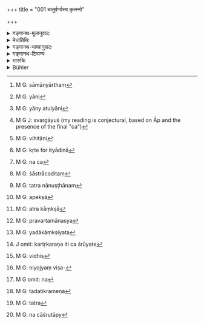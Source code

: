 +++
title = "001 चातुर्वर्ण्यस्य कृत्स्नो"

+++

<details><summary>गङ्गानथ-मूलानुवादः</summary>

‘O sinless one, the whole law for the four castes has been expounded by you; instruct us now in regard to the actual fruition of actions.’—(1)
</details>

<details><summary>मेधातिथिः</summary>

आद्यो ऽर्धः श्लोकः शास्त्रार्थ-परिसमाप्ति-दर्शनेनाधिकाकाङ्क्षा-निवृत्त्यर्थः । **कृत्स्न**ग्रहणं संमानार्थम्[^१] - एतावन्तः स्मार्ता धर्मा यस्मिन् शास्त्रे रहस्यपर्यन्त उपदिष्टाश् च । 

शिष्य-मुखेनाचार्यस्यैव कृत्स्न-कारिता शास्त्रस्य प्रतिपाद्यते +++(कथाप्रसङ्गात्)+++, न +++(दृढं)+++ विवक्षिता । नात्र शिष्याचार्यं वस्तुतः प्रतिपत्तव्यम् । ग्रन्थकार एवेमं ग्रन्थम् एवं विभजति ।+++(5)+++ 

**धर्म**शब्दश् च कर्तव्यतावचनो विधिप्रतिषेधसमूहम् अनुवदति । तेन कर्मफलसंबन्धो ऽनुक्त इति इत ऊर्ध्वं प्रतिपाद्यते । **कृत्स्नो धर्म उक्तस् त्वया** । विधिप्रतिषेधापेक्षया वचनम् उपपन्नं भवति । 


[^१]:
     M G: sāmānyārtham

- <u>कस्य पुनः</u> कर्मणः फलसंबन्धो जिज्ञास्यते येनोच्यते **कर्मणां फलनिर्वृत्तिं शंसे**ति । यावता यावन्ति[^२] तावन् नित्यानि शास्त्रनोदितत्वाद् एव क्रियन्ते न तेषां फलम् अभिसंधेयम् । न हि तानि फलार्थानि । यान्य् अनित्यानि[^३] तत्रापि प्रतिकर्म प्रायशः फलान्य् उक्तान्य् एव "वारिदस् तृप्तिम् आप्नोति" (म्ध् ४.२३०), "स्वर्गम् आयुश्[^४] च" (आप्ध् १.५.१५) इत्यादीनि च । यत्रापि नोक्तम् इव मन्येत तत्रापि स्वर्गादि साधितम् एव । यानि जातकर्मादीनि संस्कारकर्माणि तानि संस्कार्यविशेषोक्तस्य क्रियाफलेनैव फलवन्ति नादृष्टम् आकांक्षन्ति । यान्य् अपि नैमित्तिकानि द्रव्यशुद्ध्यादीनि चाण्डालस्पर्शनस्नानादीनि तान्य् अपि दृष्टप्रयोजनान्य् एव । शुद्धये हि तानि[^५] क्रियन्ते, अशुद्धैर् व्यवहारप्रतिषेधात् । प्रायश्चित्तानि चानन्तरम् उक्तप्रयोजनान्य् एव । अतो न विद्मः कस्य वास्य कर्मणः फलम् अभिजिज्ञास्यते । 


[^५]:
     M G: vihitāni


[^४]:
     M G J: svargāyuś (my reading is conjectural, based on Āp and the presence of the final "ca")


[^३]:
     M G: yāny atulyāni


[^२]:
     M G: yāni

- <u>प्रतिषेधानाम्</u> । "शरीरजैः कर्मदोषैः" (म्ध् १२.९) इत्यादिना[^६] तेषाम् एव वक्ष्यमाणत्वात् । तथाप्रतिषेधानुष्ठानम् अपि शास्त्रचोदितम् एव ।


[^६]:
     M G: kṛte for ityādinā

- <u>ननु</u>[^७] तत्र फलार्थित्वे हि न सर्वविषयो ऽधिकारः स्यात् । अर्थिता वाधिक्रियेत । 


[^७]:
     M G: na ca

- <u>उच्यते</u> । नैवात्र तादृशं फलम् अभिधीयते यत् काम्यते । अनिष्टफलदर्शनम् अत्र क्रियते । नैव तत् काम्यते । नैव च कश्चिद् अनिष्टप्राप्तिम् इच्छति । अतः सर्वविषयतासिद्धिः । यद् अप्य् उच्यते "शास्त्रं चोदितं[^८] प्रतिषेधानुष्ठानं क्रियते," अत्यल्पम् इदम् उच्यते । एवं तत्रानुष्ठानम्[^९] इति । सर्वम् एव शास्त्रनोदितं क्रियते । 


[^९]:
     M G: tatra nānuṣṭhānam


[^८]:
     M G: śāstrācoditaṃ

- <u>किं तु</u> तच् छास्त्रं फलार्थिनः कस्यचित् कर्तव्यतां स्थापयति । कस्यचिद् अन्तरेण फलं नैमित्तिकत्वेन । इह तु यावज्जीवम् इव निमित्तश्रुतेर् अभावात् किमर्थं प्रतिषिद्धं न क्रियत इति ।

- <u>उपेक्षायां</u>[^१०] प्रत्यवायश् च दृश्यते- "जिघांसया ब्राह्मणस्य नरकं प्रतिपद्यते" (म्ध् ११.२०५) इति ।


[^१०]:
     M G: apekṣā

- <u>ननु</u> च यत् प्रतिषिद्धं ब्राह्मणवधादि न तच् छास्त्रचोदितम् । शास्त्रनोदितस्य हि शास्त्रीयेण फलेन संबन्धो युक्तः, यथा "स्वर्गकामो यजेत" इति । शास्त्रतो हि यागस्य कर्तव्यताप्रतिपत्तिर् नान्यतः । इह तु द्वेषादिना लौकिकी प्रवृत्तिर् अशास्त्रीया । न चाशास्त्रीयस्य शास्त्रीयेण फलेन संबन्धो न्याय्यः । यद् अप्य् उक्तम् "उपेक्षायां प्रत्यवायः प्रदर्शितः" इति, किमित्य् अत्राकांक्षा[^११] । यावता द्विषन्तं प्रति वर्तमानस्य[^१२] न कर्तव्यम्" इति शास्त्रतो ऽवगतिर् जायते, तावता वाक्यार्थसमाप्तिः । किम् अत्र पदम् अस्ति यदाकांक्षीत[^१३] । 


[^१३]:
     M G: yadākāṃkṣīyata


[^१२]:
     M G: pravartamānasya


[^११]:
     M G: atra kāṃkṣā

- <u>एतद्</u> विविच्यमानं महान्तं ग्रन्थविस्तारम् आक्षिपति । संक्षेपस् त्व् अयम् । "न हिंस्याद् भूतानि" इति प्रतिषेधविधेः प्रतिषेधो भावार्थः । कर्तृकरण इति च श्रूयते[^१४] । तत्र विधेस्[^१५] तावन् नियोज्यविषयाकांक्षा[^१६] । तत्र नियोज्यस्येयम् अवगतिर् भवति- "न[^१७] मयैतत् कर्तव्यम्" । नार्थस् तत्र नियुक्तः, पुरुषनियोगरूपत्वाद् विधेः । स चात्र नियोज्यो लौकिक्या द्वेषलक्षणया प्रवृत्त्यार्थेन प्रवर्तमानहिंसास्वभावोपदेशेन समर्पितः । यः स्वेच्छया हनने प्रवर्तते स हन्याद् इति । न चैतेन युज्यते स ह्य् अत्र विधेर् विषयः । न चेति शून्येषु भावार्थस्यान्यतः प्राप्तत्वात् पुरुषोपलक्षणत्वात् स्वेन विषयत्वेन विधेः संबन्धः । यश् चासौ नियोज्यः स न तीर्थत्वेन नियोज्यभावम् आत्मनः प्रतिपद्यते । यावत् तद्विषयस्य प्रतिषिध्यमानस्य नानिष्टफलताम् अध्यवस्यति । तथा हि लोके व्युत्पत्तिः । "सभ्यायाङ्गुलिर् देया" इति वदन् प्रतिषिद्धे तदतिक्रमणे[^१८] तदनुष्ठीयमानम् अनर्थहेतुतया प्रतिपन्नम् । न च[^१९] लौकिकीं व्युत्पत्तिम् अवमृज्य हेत्वन्तरम् उपन्यासम् अर्हति । तत्राश्रुताप्य्[^२०] अनिष्टफलता प्रतिषेधसामर्थ्यात् कल्पयितुं युक्ता, किं पुनर् यत्र श्रूयत एव । न हि श्रुतस्योत्सर्गो न्याय्यः । न चात्र वादमात्रोपलक्षकत्वं नरकादिफलं श्रुतियुक्तम् उक्तेन न्यायेन फलापेक्षान्वयः सकाशात् ।


[^२०]:
     M G: na cāśrutāpy


[^१९]:
     M G: tatra


[^१८]:
     M G: tadatikrameṇa


[^१७]:
     M G omit: na


[^१६]:
     M G: niyojyaṃ viṣa-


[^१५]:
     M G: vidhis


[^१४]:
     J omit: kartṛkaraṇa iti ca śrūyate

- किं चार्थवादा विधिविशेषा भवन्ति । न चेह कश्चिद् विधिः श्रुतः प्रकृतो वा, कर्मफलसंबन्धस्यैव प्राधान्येन प्रतिपादयिष्यमाणत्वात् । न ह्य् अत्र कर्माणि विधीयन्ते । अतश् च तेषां फलसंबन्ध उच्यते । न चैतावता भवन्ति वाक्यशतान्य् अनर्थकानि । भवन्तु अर्हन्तु स्मृतिकारणं तावद् एतद् दर्शनम् । न ह्य् अन्यथैतानि वाक्यानि व्याख्यातुं शक्यन्ते । अविधिशेष इह नास्ति ।

- <u>गुणवादेनैतद्</u> व्याख्यानं शास्त्रकाराणाम् अपि भ्रान्तिर् इति चेत् ।

- <u>न</u> । नैवंवादिन आत्मनः प्रकर्षतो महर्षीन् अवजानते । 

- अघं पापम् । **अनघेति** संबोधनम् निष्कल्मषतया स्तुत्यर्थम् । **शंसेति** वाग्यतो वर्तते ॥ १२.१ ॥
</details>

<details><summary>गङ्गानथ-भाष्यानुवादः</summary>

The first half of the verse indicating the end of the subject-matter of the ordinances, serves the purpose of shutting out any further desire on the part of the listeners.

‘*Whole*’— This epithet is meant to be commendatory; the sense being that ‘these ordinances have set forth all the *Smārta* duties along with the esoteric explanations.’

The fact of the Teacher having completed his task is described through the mouth of the pupil; but no stress is meant to be laid upon it.

In reality however the assertions set forth here do not emanate from the Teacher and Pupil at all; the author of the book himself has divided these into two parts (of question and answer).

The term ‘Dharma’ denoting *what ought to be done*, here stands for the whole compilation of Injunctions and Prohibitions. And it is through this that the connection between actions and their results, even though not referred to before, is now set forth.

The assertion—‘*The whole law has been expounded by you*’—becomes explicable only when taken as referring to Injunctions and Prohibitions.

“The result of what action is asked about—when it is said—‘*Instruct us now in regard to the function of actions*’? For those actions that are compulsory are done simply because they have been enjoined by the Scriptures, and the agent does not have any reward in view at all; those that are not compulsory, in connection with nearly every one of them distinct rewards have been spoken of;—*e.g*., in such declarations as ‘one who makes a gift of water obtains satisfaction, as also heaven and longevity’;—and even those in connection with which it might be thought that no rewards have been spoken of,—there also it has been proved that Heaven is their reward;—as regards the Gestatory and other Sacramental Rites, these have their reward in the peculiar character that they bestow upon the persons for whom they are performed; and as such do not stand in need of any transcendental results;—the Occasional Acts, such as the purifying of substances and the like, or the bathing on touching a Caṇḍāla and so forth,—these also lead to results that are quite perceptible; they are done for the purpose of purifying things, because the use of impure things has been forbidden;—lastly, as regards Expiatory Rites the purpose served by them has been just described. Thus we fail to see those actions whose results are -sought to be known.”

The result sought to be known is that of those that are forbidden; as it is those that are spoken of below, as ‘the sinfulness of acts committed through the body, etc., etc.’ (Verse 9). And in a way the obeying of prohibitions also is something enjoined by the scriptures.

“If those acts also were laid down for the purpose of rewards, they would not be incumbent on all men; as they would be performed by only such men as happen to have a desire for the particular reward.”

Our answer to this is as follows:—Here no such results are going to be described as are *desired* by men; as what are set forth here are the
*undesirable* results; and certainly these are not *desired*; no man
ever wishes to obtain what is undesirable; and it is in this manner that the results mentioned come to bear upon all men.

What we have said regarding the obeying of prohibitions being an act done in accordance with scriptural injunctions, does not go far enough; the fact of the matter is that everything is done in accordance with scriptural injunctions.

“But the acts that the scriptural injunctions set forth are done for the sake of men desiring the results of those acts;—or in some cases, the acts are occasional ones, laid down without reference to any results in the case in question (of prohibitions) however, inasmuch as we do not find any expressions indicative of the fact that they shall he obeyed ‘throughout life,’ wherefore would the forbidden act not he done?”

It is found that if one ignores the prohibitions he incurs sin. For instance, it has been declared that ‘by entertaining a desire to kill a Brāhmaṇa, one goes to hell.’

“The act that is forbidden,—such as the killing of a Brāhmaṇa and the like,—is certainly not one that is enjoined by the scripture. It is only an act enjoined by the scripture that can have any connection with results mentioned in the scriptures; as we find in the case of such declarations as—‘one desiring heaven should perform sacrifices’; where the fact that *sacrifices should be performed* is one that can he got at only from the scriptures, and not from any other source. In the ease in question on the other hand, men are prompted to do the prohibited acts by *hatred* and such other worldly unscriptural motives; and what is itself *unscriptural* cannot have any connection with a result that is
*scriptural*. It has been asserted that texts have indicated that the
ignoring of prohibitions is conducive to sin. But what would be the need for such an indication?

Since all that we learn from the scriptural prohibition is that it says to the man moved by hatred to do some forbidden act (like the killing, for instance)—‘this should not be done’; and there the comprehension of the sentence is complete; what word is left there uncomprehended which would need the said indication?”

If we were to pursue this enquiry further, it would prolong our work unduly. The fact of the matter in brief is this:—what the prohibitive injunction ‘one shall not kill’ signifies is a *prohibition*. Now there does arise in the mind of the person to whom this injunction is addressed a desire to know what it all means; and the idea that he derives from it is—‘such and such a course of action shall not be adopted by me’; and it is not the object (act) that is urged by the Injunction; since by their very nature injunctions are meant to urge agents, and the agent in the case in question would be indicated by the presence of the worldly motive of *hatred*, which is what would be in keeping with the nature of the act of *killing*. The man who undertakes to kill by his own will would not stand in need of being urged by an injunction; and it is such a person to whom the prohibitive injunction is addressed. In a case where the action is indicated by other sources, any injunction that bears upon it may be taken as indicating the agent concerned; and in cases where no desire for any result is concerned, the person who is urged by the injunction does not comprehend the fact of bis being the person urged, until he understands that what is prohibited leads to an undesirable result: In fact such is the way in which ordinary men understand things. When a certain act is found to be forbidden by the Veda, if a man does it, it is understood that it would lead to undesirable results. And in matters like the present nothing can be put forward except what happens in the course of ordinary worldly experience. And even if the fact of a certain act leading to undesirable results, is not directly mentioned, it will be only right to assume this fact, on the basis of the very nature of prohibitions; to say nothing of cases where the said fact is directly mentioned? For there can be no justification of rejecting what, is directly mentioned. The mention of such results as ‘hell’ and the like cannot be regarded as purely declamatory, so long as it is capable of being taken as setting forth the results of acts spoken of. Further, declamatory assertions also are only complements to injunction. In the case in question, however, there is no injunction mentioned either directly or indirectly; because the fact principally sought to be set forth is the connection between the act and the result. In the present discourse no acts are enjoined; all that is propounded is the relation of certain acts to certain results; and the hundreds of assertions contained here cannot be meaningless. If they were really meaningless, we would have admitted it to be so; but such is not the way of writers on *Smṛtis*. Nor can the passages in question be explained in any other way save in the one indicated above; specially as there is no injunction to which they could be complements (and hence be taken as Declamatory Declarations).

It might be argued that such figurative explanation would be wrong, even on the part of writers on scriptures.

But it is not so; those who talk thus show utter disregard for the Great Sages.

‘*Agha*’ is *sin*; ‘*anagha*,’ ‘*sinless one*,’ is in the Case of Address; denoting freedom from sin, which is meant to be a praise of the teacher.

‘*Instruct*’ denotes *speaking*.—(l)
</details>

<details><summary>गङ्गानथ-टिप्पन्यः</summary>

**(verses 12.1-4)  
**

These verses are quoted in *Madanapārijāta* (p. 692), which adds the
following notes:—‘*Trividhasya*’, the three kinds, highest, middling,
and lowest,—‘*tryadhiṣṭhānasya*’ which has three substrata, in the shape
of mind, speech and body,—‘*daśalakṣaṇayuktasya*’, the ten
distinguishing features of ‘*paradravyābhidhyāna*’ and the rest going to
be described below (verses 5-7);—of this ‘*dehin*’ know the mind to be
the ‘instigator’;—in *Nṛsiṃhaprasāda* (Prāyaścittā 41a);—and verse (3)
only in *Prāyaścittaviveka* (p. 12).
</details>

<details><summary>भारुचिः</summary>

ननु **चातुर्वर्णस्य** वचनाद् इहाश्रमधर्मव्युदास इति । न व्युदासः, जातेर् अविनाशाद् अनपायाच् चाश्रमधर्मा अपि वर्णधर्मा एव । तथा च कृत्वोक्तम्- "भगवान् सर्ववर्णानां यथावद् अनुपूर्वशः" इत्य् एवमादि । अस्य प्रतिवचनम् "वर्णधर्मान् निबोधत" इति । **कृत्स्न**वचनं चात्र प्रायश्चित्ताभिधानापेक्षम् । येनास्मिन् सत्य् अस्य धर्मशास्त्रस्य समस्तपुरुषार्थसाधकत्वं भवति । वाक्यत्रये चादृष्ट्पुरुषार्थसमाप्तिः । यथा- इदं कर्तव्यम्, इदम् अकर्तव्यम्, मोहाद् अकुसलकर्मनिमित्ते च कदाचित् प्रतिषेधशास्त्रव्यतिक्रमे सतीदं प्रायश्चित्तम् अनुष्टेयम् इति । अत्र दृष्टार्था पुरुषार्थसमाप्तिः, आयुर्वेदवत् । अतो युक्तम् इदम् आह प्रायश्चित्ताभिधानापेक्षं **कृत्स्न**ग्रहणम्, न तु यत् पूर्वम् उक्तम् "एष वो ऽभिहितो धर्मो ब्राह्मणस्य चतुर्विधः" इत्य् एवमादि । "कर्मणां फलनिर्वृत्तिम्" इति चैतत् प्रायश्चित्ते ऽननुष्ठिते इयम् इति प्रकरणसामर्थ्यात् अकुशलधर्मापेक्षं प्रधानतो विज्ञेयम् । एवं च सतीदं महतो ऽनर्थलक्षणस्याधर्मविपाकस्य नरकादिस्थानेषु यातनाप्रदर्शनं प्रायश्चित्तानुष्ठानशेषतया कल्पिष्यते । लघूपायसाध्यत्वाद् धर्मक्षयस्य प्रायश्चित्तोपदेशः पुरुषार्थकारी संपद्यते । एवं च तदुपन्यासपर एवायं श्लोको वेदितव्यः ॥ १२.१ ॥
</details>

<details><summary>Bühler</summary>

001	'O sinless One, the whole sacred law, (applicable) to the four castes, has been declared by thee; communicate to us (now), according to the truth, the ultimate retribution for (their) deeds.'
</details>
